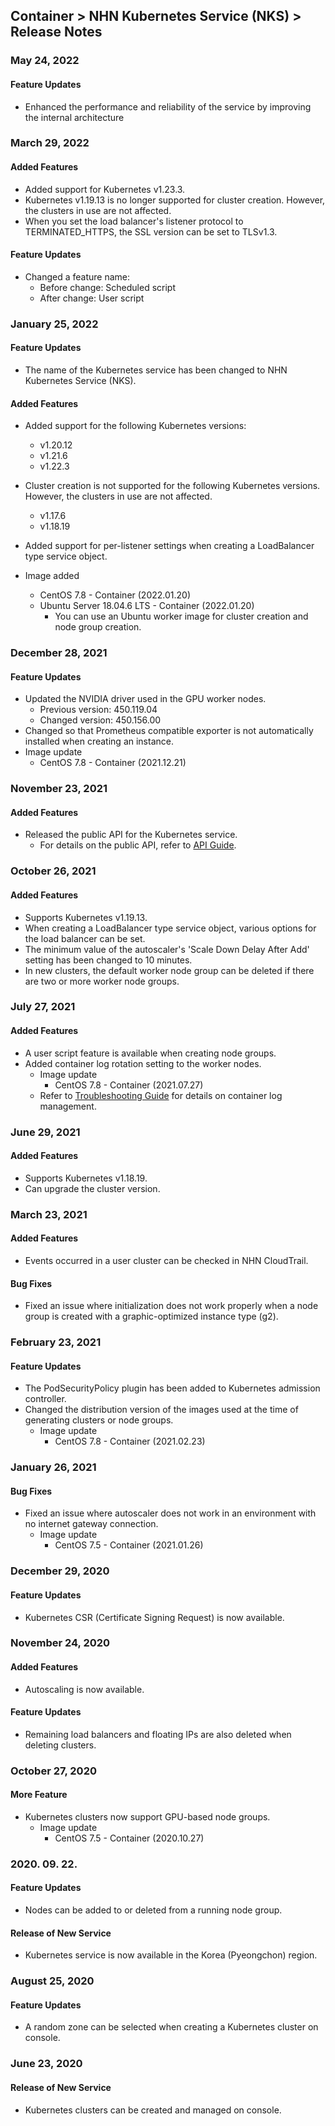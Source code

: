 ## Container > NHN Kubernetes Service (NKS) > Release Notes

### May 24, 2022

#### Feature Updates
* Enhanced the performance and reliability of the service by improving the internal architecture


### March 29, 2022

#### Added Features

* Added support for Kubernetes v1.23.3.
* Kubernetes v1.19.13 is no longer supported for cluster creation. However, the clusters in use are not affected.
* When you set the load balancer's listener protocol to TERMINATED_HTTPS, the SSL version can be set to TLSv1.3.

#### Feature Updates

* Changed a feature name:
    * Before change: Scheduled script
    * After change: User script

### January 25, 2022

#### Feature Updates
* The name of the Kubernetes service has been changed to NHN Kubernetes Service (NKS).

#### Added Features

* Added support for the following Kubernetes versions:
    * v1.20.12
    * v1.21.6
    * v1.22.3

* Cluster creation is not supported for the following Kubernetes versions. However, the clusters in use are not affected.
    * v1.17.6
    * v1.18.19

* Added support for per-listener settings when creating a LoadBalancer type service object.

* Image added
    * CentOS 7.8 - Container (2022.01.20)
    * Ubuntu Server 18.04.6 LTS - Container (2022.01.20)
        * You can use an Ubuntu worker image for cluster creation and node group creation.

### December 28, 2021

#### Feature Updates

* Updated the NVIDIA driver used in the GPU worker nodes.
    * Previous version: 450.119.04
    * Changed version: 450.156.00
* Changed so that Prometheus compatible exporter is not automatically installed when creating an instance.
* Image update
    * CentOS 7.8 - Container (2021.12.21)

### November 23, 2021

#### Added Features
* Released the public API for the Kubernetes service.
     * For details on the public API, refer to [API Guide](/Container/NKS/en/public-api).

### October 26, 2021

#### Added Features

* Supports Kubernetes v1.19.13.
* When creating a LoadBalancer type service object, various options for the load balancer can be set.
* The minimum value of the autoscaler's 'Scale Down Delay After Add' setting has been changed to 10 minutes.
* In new clusters, the default worker node group can be deleted if there are two or more worker node groups.

### July 27, 2021

#### Added Features

* A user script feature is available when creating node groups.
* Added container log rotation setting to the worker nodes.
    * Image update
        * CentOS 7.8 - Container (2021.07.27)
    * Refer to [Troubleshooting Guide](/Container/NKS/en/troubleshooting-guide) for details on container log management.

### June 29, 2021

#### Added Features

* Supports Kubernetes v1.18.19.
* Can upgrade the cluster version.

### March 23, 2021

#### Added Features

* Events occurred in a user cluster can be checked in NHN CloudTrail.

#### Bug Fixes
* Fixed an issue where initialization does not work properly when a node group is created with a graphic-optimized instance type (g2).

### February 23, 2021

#### Feature Updates
* The PodSecurityPolicy plugin has been added to Kubernetes admission controller.
* Changed the distribution version of the images used at the time of generating clusters or node groups.
    * Image update
        * CentOS 7.8 - Container (2021.02.23)

### January 26, 2021
#### Bug Fixes
* Fixed an issue where autoscaler does not work in an environment with no internet gateway connection.
    * Image update
        * CentOS 7.5 - Container (2021.01.26)

### December 29, 2020
#### Feature Updates
* Kubernetes CSR (Certificate Signing Request) is now available.

### November 24, 2020
#### Added Features
* Autoscaling is now available.

#### Feature Updates
* Remaining load balancers and floating IPs are also deleted when deleting clusters.

### October 27, 2020
#### More Feature
* Kubernetes clusters now support GPU-based node groups.
    * Image update
        * CentOS 7.5 - Container (2020.10.27)

### 2020. 09. 22.
#### Feature Updates
* Nodes can be added to or deleted from a running node group.

#### Release of New Service
* Kubernetes service is now available in the Korea (Pyeongchon) region.

### August 25, 2020
#### Feature Updates
* A random zone can be selected when creating a Kubernetes cluster on console.

### June 23, 2020
#### Release of New Service 
* Kubernetes clusters can be created and managed on console. 
